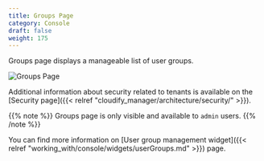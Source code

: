 ```yaml
---
title: Groups Page
category: Console
draft: false
weight: 175
---
```


Groups page displays a manageable list of user groups.

![Groups Page]( /images/ui/pages/groups-page.png )

Additional information about security related to tenants is available on the [Security page]({{< relref "cloudify_manager/architecture/security/" >}}).

{{% note %}}
Groups page is only visible and available to `admin` users.
{{% /note %}}

You can find more information on [User group management widget]({{< relref "working_with/console/widgets/userGroups.md" >}}) page.
